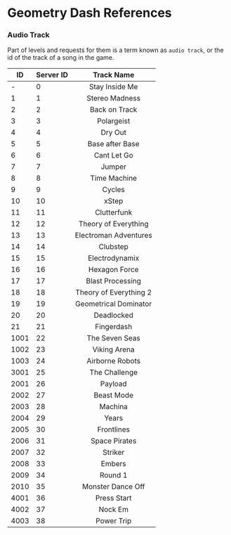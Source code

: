 # Geometry Dash References

### Audio Track

Part of levels and requests for them is a term known as `audio track`, or the id of the track of a song in the game.

|  ID  | Server ID |       Track Name       |
|------|-----------|:----------------------:|
| -    | 0         | Stay Inside Me         |
| 1    | 1         | Stereo Madness         |
| 2    | 2         | Back on Track          |
| 3    | 3         | Polargeist             |
| 4    | 4         | Dry Out                |
| 5    | 5         | Base after Base        |
| 6    | 6         | Cant Let Go            |
| 7    | 7         | Jumper                 |
| 8    | 8         | Time Machine           |
| 9    | 9         | Cycles                 |
| 10   | 10         | xStep                  |
| 11   | 11        | Clutterfunk            |
| 12   | 12       | Theory of Everything   |
| 13   | 13        | Electroman Adventures  |
| 14   | 14        | Clubstep               |
| 15   | 15        | Electrodynamix         |
| 16   | 16        | Hexagon Force          |
| 17   | 17        | Blast Processing       |
| 18   | 18        | Theory of Everything 2 |
| 19   | 19        | Geometrical Dominator  |
| 20   | 20        | Deadlocked             |
| 21   | 21        | Fingerdash             |
| 1001 | 22         | The Seven Seas         |
| 1002 | 23        | Viking Arena           |
| 1003 | 24         | Airborne Robots        |
| 3001 | 25         | The Challenge          |
| 2001 | 26        | Payload                |
| 2002 | 27         | Beast Mode             |
| 2003 | 28         | Machina                |
| 2004 | 29        | Years                  |
| 2005 | 30        | Frontlines             |
| 2006 | 31        | Space Pirates          |
| 2007 | 32        | Striker                |
| 2008 | 33        | Embers                 |
| 2009 | 34         | Round 1                |
| 2010 | 35         | Monster Dance Off      |
| 4001 | 36         | Press Start            |
| 4002 | 37         | Nock Em                |
| 4003 | 38         | Power Trip             |
